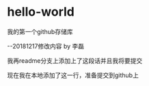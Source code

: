 # hello-world
我的第一个github存储库

--20181217修改内容 by 李磊

我再readme分支上添加上了这段话并且我将要提交

现在我在本地添加了这一行，准备提交到github上